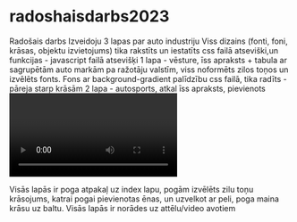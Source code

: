 # radoshaisdarbs2023
Radošais darbs
Izveidoju 3 lapas par auto industriju
Viss dizains (fonti, foni, krāsas, objektu izvietojums) tika rakstīts un iestatīts css failā atseviški,un funkcijas - javascript failā atsevišķi
1 lapa - vēsture, īss apraksts + tabula ar sagrupētām auto markām pa ražotāju valstīm, viss noformēts zilos toņos un izvēlēts fonts. Fons ar background-gradient palīdzību css failā, tika radīts -  pāreja starp krāsām
2 lapa - autosports, atkal īss apraksts, pievienots <video>, kā fona attēls, kurš sāk atskaņot pats, ieslēdzot lapu, izmantoju daļēji caurspīdīgu laukumu, kurā ievietots teksts
CSS - .content
3 - lapa, kalkulators ar javascript faila palīdzību, izveidots vienkāršs kalkulators, kas izrēķina attiecību jauda/masa, noformējumā attēls, izmantoju formas veidošanas īpašību css, lai radītu vietu tekstam un ievadei, pieprasa lietotāja ievadi.
index.html - atkal attēls fonā, sakārtotas pogas augšējā malā uz katru no lapām.

Visās lapās ir poga atpakaļ uz index lapu, pogām izvēlēts zilu toņu krāsojums, katrai pogai pievienotas ēnas, un uzvelkot ar peli, poga maina krāsu uz baltu.
Visās lapās ir norādes uz attēlu/video avotiem
